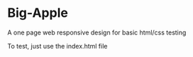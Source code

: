 # Big-Apple
A one page web responsive design for basic html/css testing

To test, just use the index.html file
